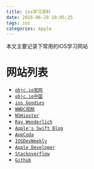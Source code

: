 ```yaml
---
title: ios学习资料
date: 2016-06-28 18:05:25
tags: ios
categories: Apple
---
```


本文主要记录下常用的IOS学习网站  
<!--more-->

网站列表
===
* [`objc.io官网`](https://www.objc.io/issues/)
* [`objc.io中国`](http://www.objccn.io/)
* [`ios Goodies`](http://ios-goodies.com/)
* [`WWDC视频`](https://developer.apple.com/videos/)
* [`NSHipster`](http://nshipster.com/)
* [`Ray Wenderlich`](https://www.raywenderlich.com/tutorials)
* [`Apple's Swift Blog`](https://developer.apple.com/swift/blog/)
* [`AppCoda`](http://www.appcoda.com/)
* [`IOSDevWeekly`](http://iosdevweekly.com/)
* [`Apple Developer`](https://developer.apple.com/library/ios/navigation/)
* [`Stackoverflow`](http://stackoverflow.com/)
* [`Github`](https://github.com/)